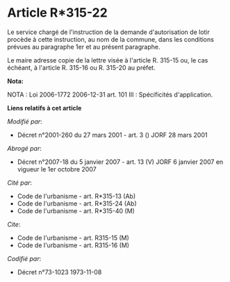 # Article R*315-22

Le service chargé de l'instruction de la demande d'autorisation de lotir procède à cette instruction, au nom de la commune,
dans les conditions prévues au paragraphe 1er et au présent paragraphe.

Le maire adresse copie de la lettre visée à l'article R. 315-15 ou, le cas échéant, à l'article R. 315-16 ou R. 315-20 au
préfet.

**Nota:**

NOTA : Loi 2006-1772 2006-12-31 art. 101 III : Spécificités d'application.

**Liens relatifs à cet article**

_Modifié par_:

  - Décret n°2001-260 du 27 mars 2001 - art. 3 () JORF 28 mars 2001

_Abrogé par_:

  - Décret n°2007-18 du 5 janvier 2007 - art. 13 (V) JORF 6 janvier 2007 en vigueur le 1er octobre 2007

_Cité par_:

  - Code de l'urbanisme - art. R*315-13 (Ab)
  - Code de l'urbanisme - art. R*315-24 (Ab)
  - Code de l'urbanisme - art. R*315-40 (M)

_Cite_:

  - Code de l'urbanisme - art. R315-15 (M)
  - Code de l'urbanisme - art. R315-16 (M)

_Codifié par_:

  - Décret n°73-1023 1973-11-08

